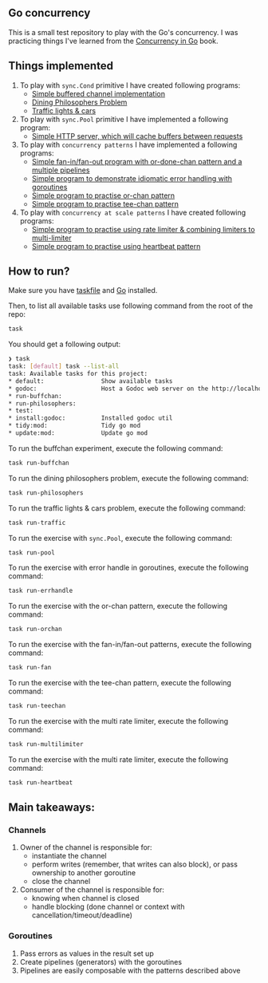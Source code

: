 ## Go concurrency

This is a small test repository to play with the Go's concurrency. I was practicing
things I've learned from the [Concurrency in Go](https://www.amazon.com/Concurrency-Go-Tools-Techniques-Developers/dp/1491941197) book.

## Things implemented

1. To play with `sync.Cond` primitive I have created following programs:
   - [Simple buffered channel implementation](https://github.com/hrvadl/goconcurrency/tree/main/internal/synccond/buffchan)
   - [Dining Philosophers Problem](https://github.com/hrvadl/goconcurrency/tree/main/internal/synccond/philosophers)
   - [Traffic lights & cars](https://github.com/hrvadl/goconcurrency/tree/main/internal/synccond/trafficgreen)
2. To play with `sync.Pool` primitive I have implemented a following program:
   - [Simple HTTP server, which will cache buffers between requests](https://github.com/hrvadl/goconcurrency/blob/main/internal/syncpool/decoders/handler.go)
3. To play with `concurrency patterns` I have implemented a following programs:
   - [Simple fan-in/fan-out program with or-done-chan pattern and a multiple pipelines](https://github.com/hrvadl/goconcurrency/blob/main/internal/patterns/fan/main.go)
   - [Simple program to demonstrate idiomatic error handling with goroutines](https://github.com/hrvadl/goconcurrency/blob/main/internal/patterns/errorhandle/main.go)
   - [Simple program to practise or-chan pattern](https://github.com/hrvadl/goconcurrency/blob/main/internal/patterns/orchan/main.go)
   - [Simple program to practise tee-chan pattern](https://github.com/hrvadl/goconcurrency/blob/main/internal/patterns/teechan/main.go)
4. To play with `concurrency at scale patterns` I have created following programs:
   - [Simple program to practise using rate limiter & combining limiters to multi-limiter](https://github.com/hrvadl/goconcurrency/blob/main/internal/scalepatterns/ratelimit/main.go)
   - [Simple program to practise using heartbeat pattern](https://github.com/hrvadl/goconcurrency/blob/main/internal/scalepatterns/heartbeat/main.go)

## How to run?

Make sure you have [taskfile](https://taskfile.dev/) and [Go](https://go.dev/) installed.

Then, to list all available tasks use following command from the root of the repo:

```sh
task
```

You should get a following output:

```sh
❯ task
task: [default] task --list-all
task: Available tasks for this project:
* default:                Show available tasks
* godoc:                  Host a Godoc web server on the http://localhost:6060/pkg/github.com/hrvadl/converter?m=all
* run-buffchan:
* run-philosophers:
* test:
* install:godoc:          Installed godoc util
* tidy:mod:               Tidy go mod
* update:mod:             Update go mod

```

To run the buffchan experiment, execute the following command:

```sh
task run-buffchan
```

To run the dining philosophers problem, execute the following command:

```sh
task run-philosophers
```

To run the traffic lights & cars problem, execute the following command:

```sh
task run-traffic
```

To run the exercise with `sync.Pool`, execute the following command:

```sh
task run-pool
```

To run the exercise with error handle in goroutines, execute the following command:

```sh
task run-errhandle
```

To run the exercise with the or-chan pattern, execute the following command:

```sh
task run-orchan
```

To run the exercise with the fan-in/fan-out patterns, execute the following command:

```sh
task run-fan
```

To run the exercise with the tee-chan pattern, execute the following command:

```sh
task run-teechan
```

To run the exercise with the multi rate limiter, execute the following command:

```sh
task run-multilimiter
```

To run the exercise with the multi rate limiter, execute the following command:

```sh
task run-heartbeat
```

## Main takeaways:

### Channels

1. Owner of the channel is responsible for:
    - instantiate the channel
    - perform writes (remember, that writes can also block), or pass ownership to another goroutine
    - close the channel
2. Consumer of the channel is responsible for:
    - knowing when channel is closed
    - handle blocking (done channel or context with cancellation/timeout/deadline)

### Goroutines

1. Pass errors as values in the result set up
2. Create pipelines (generators) with the goroutines
3. Pipelines are easily composable with the patterns described above
